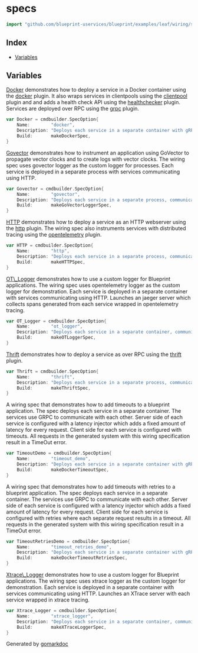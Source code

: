 <!-- Code generated by gomarkdoc. DO NOT EDIT -->

# specs

```go
import "github.com/blueprint-uservices/blueprint/examples/leaf/wiring/specs"
```

## Index

- [Variables](<#variables>)


## Variables

<a name="Docker"></a>[Docker](<#Docker>) demonstrates how to deploy a service in a Docker container using the [docker](<https://github.com/Blueprint-uServices/blueprint/tree/main/plugins/docker>) plugin. It also wraps services in clientpools using the [clientpool](<https://github.com/Blueprint-uServices/blueprint/tree/main/plugins/clientpool>) plugin and and adds a health check API using the [healthchecker](<https://github.com/Blueprint-uServices/blueprint/tree/main/plugins/healthchecker>) plugin. Services are deployed over RPC using the [grpc](<https://github.com/Blueprint-uServices/blueprint/tree/main/plugins/grpc>) plugin.

```go
var Docker = cmdbuilder.SpecOption{
    Name:        "docker",
    Description: "Deploys each service in a separate container with gRPC, uses mongodb as NoSQL database backends, and applies a number of modifiers.",
    Build:       makeDockerSpec,
}
```

<a name="Govector"></a>[Govector](<#Govector>) demonstrates how to instrument an application using GoVector to propagate vector clocks and to create logs with vector clocks. The wiring spec uses govector logger as the custom logger for processes. Each service is deployed in a separate process with services communicating using HTTP.

```go
var Govector = cmdbuilder.SpecOption{
    Name:        "govector",
    Description: "Deploys each service in a separate process, communicating using HTTP. Wraps each service in GoVector vector clocks and sets the GoVectorLogger for each process.",
    Build:       makeGoVectorLoggerSpec,
}
```

<a name="HTTP"></a>[HTTP](<#HTTP>) demonstrates how to deploy a service as an HTTP webserver using the [http](<https://github.com/Blueprint-uServices/blueprint/tree/main/plugins/http>) plugin. The wiring spec also instruments services with distributed tracing using the [opentelemetry](<https://github.com/Blueprint-uServices/blueprint/tree/main/plugins/opentelemetry>) plugin.

```go
var HTTP = cmdbuilder.SpecOption{
    Name:        "http",
    Description: "Deploys each service in a separate process, communicating using HTTP.  Wraps each service in Zipkin tracing.",
    Build:       makeHTTPSpec,
}
```

<a name="OT_Logger"></a>[OT\\\_Logger](<#OT_Logger>) demonstrates how to use a custom logger for Blueprint applications. The wiring spec uses opentelemetry logger as the custom logger for demonstration. Each service is deployed in a separate container with services communicating using HTTP. Launches an jaeger server which collects spans generated from each service wrapped in opentelemetry tracing.

```go
var OT_Logger = cmdbuilder.SpecOption{
    Name:        "ot_logger",
    Description: "Deploys each service in a separate container, communicating using HTTP. Wraps each service in opentelemetry tracing and sets the OTLogger for each process. All spans are collected by the jaeger collector.",
    Build:       makeOTLoggerSpec,
}
```

<a name="Thrift"></a>[Thrift](<#Thrift>) demonstrates how to deploy a service as over RPC using the [thrift](<https://github.com/Blueprint-uServices/blueprint/tree/main/plugins/thrift>) plugin.

```go
var Thrift = cmdbuilder.SpecOption{
    Name:        "thrift",
    Description: "Deploys each service in a separate process, communicating using Thrift.",
    Build:       makeThriftSpec,
}
```

<a name="TimeoutDemo"></a>A wiring spec that demonstrates how to add timeouts to a blueprint application. The spec deploys each service in a separate container. The services use GRPC to communicate with each other. Server side of each service is configured with a latency injector which adds a fixed amount of latency for every request. Client side for each service is configured with timeouts. All requests in the generated system with this wiring specification result in a TimeOut error.

```go
var TimeoutDemo = cmdbuilder.SpecOption{
    Name:        "timeout_demo",
    Description: "Deploys each service in a separate container with gRPC and configures the clients with timeouts and the servers with latency injectors to demonstrate timeouts in blueprint",
    Build:       makeDockerTimeoutSpec,
}
```

<a name="TimeoutRetriesDemo"></a>A wiring spec that demonstrates how to add timeouts with retries to a blueprint application. The spec deploys each service in a separate container. The services use GRPC to communicate with each other. Server side of each service is configured with a latency injector which adds a fixed amount of latency for every request. Client side for each service is configured with retries where each separate request results in a timeout. All requests in the generated system with this wiring specification result in a TimeOut error.

```go
var TimeoutRetriesDemo = cmdbuilder.SpecOption{
    Name:        "timeout_retries_demo",
    Description: "Deploys each service in a separate container with gRPC and configures the clients with both retries and timeouts and the servers with latency injectors to demonstrate timeouts in blueprint",
    Build:       makeDockerTimeoutRetriesSpec,
}
```

<a name="Xtrace_Logger"></a>[Xtrace\\\_Logger](<#Xtrace_Logger>) demonstrates how to use a custom logger for Blueprint applications. The wiring spec uses xtrace logger as the custom logger for demonstration. Each service is deployed in a separate container with services communicating using HTTP. Launches an XTrace server with each service wrapped in xtrace tracing.

```go
var Xtrace_Logger = cmdbuilder.SpecOption{
    Name:        "xtrace_logger",
    Description: "Deploys each service in a separate container, communicating using HTTP. Wraps each service in XTrace tracing and sets the XTraceLogger for each process.",
    Build:       makeXTraceLoggerSpec,
}
```

Generated by [gomarkdoc](<https://github.com/princjef/gomarkdoc>)
